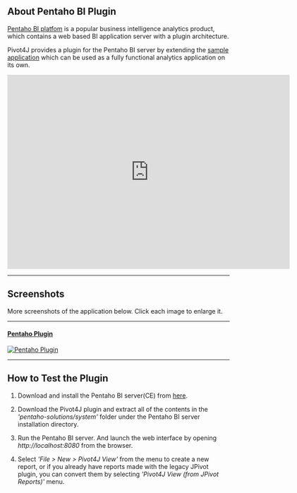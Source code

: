 ## About Pentaho BI Plugin

[Pentaho BI platfom][pentaho-site] is a popular business intelligence analytics product, 
which contains a web based BI application server with a plugin architecture.

Pivot4J provides a plugin for the Pentaho BI server by extending the [sample application][analytics] 
which can be used as a fully functional analytics application on its own.

<iframe width="640" height="440" src="http://www.youtube.com/embed/DZg5_vQnIzI" frameborder="0" allowfullscreen="1"></iframe>

[analytics]: ./analytics.html
[pentaho-site]: http://community.pentaho.com

---

## Screenshots

More screenshots of the application below. Click each image to enlarge it.

---

#### [Pentaho Plugin][screenshot-pentaho]

[![Pentaho Plugin](./img/screenshot-pentaho-thumb.png)][screenshot-pentaho]

[screenshot-pentaho]: ./images/screenshot-pentaho.png

---
  
## How to Test the Plugin

1. Download and install the Pentaho BI server(CE) from [here][pentaho-download]. 

2. Download the Pivot4J plugin and extract all of the contents in the *'pentaho-solutions/system'* 
folder under the Pentaho BI server installation directory.

3. Run the Pentaho BI server. And launch the web interface by opening *http://localhost:8080* from the browser.

4. Select *'File > New > Pivot4J View'* from the menu to create a new report, or if you already 
have reports made with the legacy JPivot plugin, you can convert them by selecting 
*'Pivot4J View (from JPivot Reports)'* menu.

[pentaho-download]: http://community.pentaho.com
